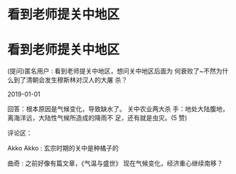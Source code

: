 # 看到老师提关中地区

# 看到老师提关中地区

(提问)匿名用户 : 看到老师提关中地区，想问关中地区后面为 何衰败了~不然为什么到了清朝会发生穆斯林对汉人的大屠 杀？

2019-01-01

回答：根本原因是气候变化，导致缺水了。 关中农业两大杀 手：地处大陆腹地，离海洋远，大陆性气候所造成的降雨不 足，还有就是虫灾。(5 赞)

评论区：

Akko Akko : 玄宗时期的关中是种橘子的

曲奇 : 之前好像有篇文章，《气温与盛世》 现在气候变化，经济重心继续南移？